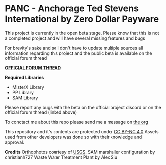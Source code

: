# PANC - Anchorage Ted Stevens International by Zero Dollar Payware

This project is currently in the open beta stage. Please know that this is not a completed project and will have several missing features and bugs

For brevity's sake and so I don't have to update multiple sources all information regarding this project and the public beta is available on the official forum thread

**[OFFICIAL FORUM THREAD](---pending---)**

**Required Libraries**
* MisterX Library
* PP Library
* SAM Library

Please report any bugs with the beta on the official project discord or on the official forum thread (linked above)

To conctact me about this repo please send me a message on [the org](https://forums.x-plane.org/index.php?/profile/534962-stablesystem/)

This repository and it's contents are protected under [CC BY-NC 4.0](https://creativecommons.org/licenses/by-nc/4.0/)
Assets used from other developers was done so with their knowledge and approval. 

**Credits**
Orthophotos courtesy of [USGS](https://earthexplorer.usgs.gov/).
SAM marshaller configuration by christianh727
Waste Water Treatment Plant by Alex Siu
